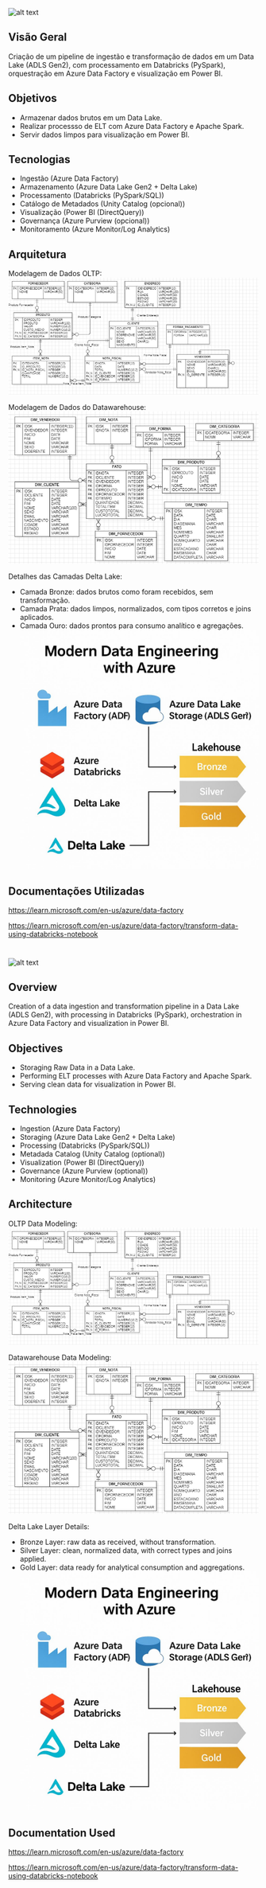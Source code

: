 ![alt text](cover.png)

## Visão Geral
Criação de um pipeline de ingestão e transformação de dados em um Data Lake (ADLS Gen2), com processamento em Databricks (PySpark), orquestração em Azure Data Factory e visualização em Power BI.
## Objetivos
- Armazenar dados brutos em um Data Lake.
- Realizar processso de ELT com Azure Data Factory e Apache Spark.
- Servir dados limpos para visualização em Power BI.
## Tecnologias
- Ingestão (Azure Data Factory)
- Armazenamento (Azure Data Lake Gen2 + Delta Lake)
- Processamento (Databricks (PySpark/SQL))
- Catálogo de Metadados (Unity Catalog (opcional))
- Visualização (Power BI (DirectQuery))
- Governança (Azure Purview (opcional))
- Monitoramento (Azure Monitor/Log Analytics)
## Arquitetura
Modelagem de Dados OLTP:
![alt text](OLTP.png)

Modelagem de Dados do Datawarehouse:
![alt text](DW.png)

Detalhes das Camadas Delta Lake:
- Camada Bronze: dados brutos como foram recebidos, sem transformação.
- Camada Prata: dados limpos, normalizados, com tipos corretos e joins aplicados.
- Camada Ouro: dados prontos para consumo analítico e agregações.
![alt text](<architecture.png>)

## Documentações Utilizadas
https://learn.microsoft.com/en-us/azure/data-factory

https://learn.microsoft.com/en-us/azure/data-factory/transform-data-using-databricks-notebook
#
#
#
![alt text](cover.png)

## Overview
Creation of a data ingestion and transformation pipeline in a Data Lake (ADLS Gen2), with processing in Databricks (PySpark), orchestration in Azure Data Factory and visualization in Power BI.
## Objectives
- Storaging Raw Data in a Data Lake.
- Performing ELT processes with Azure Data Factory and Apache Spark.
- Serving clean data for visualization in Power BI.
## Technologies
- Ingestion (Azure Data Factory)
- Storaging (Azure Data Lake Gen2 + Delta Lake)
- Processing (Databricks (PySpark/SQL))
- Metadada Catalog (Unity Catalog (optional))
- Visualization (Power BI (DirectQuery))
- Governance (Azure Purview (optional))
- Monitoring (Azure Monitor/Log Analytics)
## Architecture
OLTP Data Modeling:
![alt text](OLTP.png)

Datawarehouse Data Modeling:
![alt text](DW.png)

Delta Lake Layer Details:
- Bronze Layer: raw data as received, without transformation.
- Silver Layer: clean, normalized data, with correct types and joins applied.
- Gold Layer: data ready for analytical consumption and aggregations.
![alt text](<architecture.png>)

## Documentation Used
https://learn.microsoft.com/en-us/azure/data-factory

https://learn.microsoft.com/en-us/azure/data-factory/transform-data-using-databricks-notebook